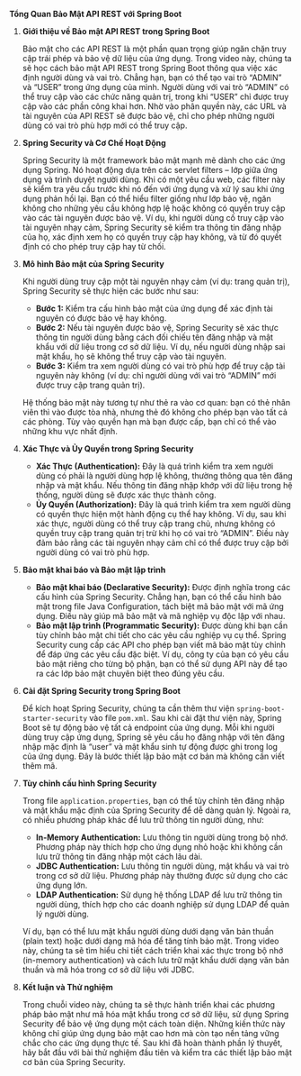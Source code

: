 **Tổng Quan Bảo Mật API REST với Spring Boot**

1. **Giới thiệu về Bảo mật API REST trong Spring Boot**

   Bảo mật cho các API REST là một phần quan trọng giúp ngăn chặn truy cập trái phép và bảo vệ dữ liệu của ứng dụng. Trong video này, chúng ta sẽ học cách bảo mật API REST trong Spring Boot thông qua việc xác định người dùng và vai trò. Chẳng hạn, bạn có thể tạo vai trò “ADMIN” và “USER” trong ứng dụng của mình. Người dùng với vai trò “ADMIN” có thể truy cập vào các chức năng quản trị, trong khi “USER” chỉ được truy cập vào các phần công khai hơn. Nhờ vào phân quyền này, các URL và tài nguyên của API REST sẽ được bảo vệ, chỉ cho phép những người dùng có vai trò phù hợp mới có thể truy cập.

2. **Spring Security và Cơ Chế Hoạt Động**

   Spring Security là một framework bảo mật mạnh mẽ dành cho các ứng dụng Spring. Nó hoạt động dựa trên các servlet filters – lớp giữa ứng dụng và trình duyệt người dùng. Khi có một yêu cầu web, các filter này sẽ kiểm tra yêu cầu trước khi nó đến với ứng dụng và xử lý sau khi ứng dụng phản hồi lại. Bạn có thể hiểu filter giống như lớp bảo vệ, ngăn không cho những yêu cầu không hợp lệ hoặc không có quyền truy cập vào các tài nguyên được bảo vệ. Ví dụ, khi người dùng cố truy cập vào tài nguyên nhạy cảm, Spring Security sẽ kiểm tra thông tin đăng nhập của họ, xác định xem họ có quyền truy cập hay không, và từ đó quyết định có cho phép truy cập hay từ chối.

3. **Mô hình Bảo mật của Spring Security**

   Khi người dùng truy cập một tài nguyên nhạy cảm (ví dụ: trang quản trị), Spring Security sẽ thực hiện các bước như sau:
   
   - **Bước 1:** Kiểm tra cấu hình bảo mật của ứng dụng để xác định tài nguyên có được bảo vệ hay không.
   - **Bước 2:** Nếu tài nguyên được bảo vệ, Spring Security sẽ xác thực thông tin người dùng bằng cách đối chiếu tên đăng nhập và mật khẩu với dữ liệu trong cơ sở dữ liệu. Ví dụ, nếu người dùng nhập sai mật khẩu, họ sẽ không thể truy cập vào tài nguyên.
   - **Bước 3:** Kiểm tra xem người dùng có vai trò phù hợp để truy cập tài nguyên này không (ví dụ: chỉ người dùng với vai trò “ADMIN” mới được truy cập trang quản trị).
   
   Hệ thống bảo mật này tương tự như thẻ ra vào cơ quan: bạn có thẻ nhân viên thì vào được tòa nhà, nhưng thẻ đó không cho phép bạn vào tất cả các phòng. Tùy vào quyền hạn mà bạn được cấp, bạn chỉ có thể vào những khu vực nhất định.

4. **Xác Thực và Ủy Quyền trong Spring Security**

   - **Xác Thực (Authentication):** Đây là quá trình kiểm tra xem người dùng có phải là người dùng hợp lệ không, thường thông qua tên đăng nhập và mật khẩu. Nếu thông tin đăng nhập khớp với dữ liệu trong hệ thống, người dùng sẽ được xác thực thành công.
   - **Ủy Quyền (Authorization):** Đây là quá trình kiểm tra xem người dùng có quyền thực hiện một hành động cụ thể hay không. Ví dụ, sau khi xác thực, người dùng có thể truy cập trang chủ, nhưng không có quyền truy cập trang quản trị trừ khi họ có vai trò “ADMIN”. Điều này đảm bảo rằng các tài nguyên nhạy cảm chỉ có thể được truy cập bởi người dùng có vai trò phù hợp.

5. **Bảo mật khai báo và Bảo mật lập trình**

   - **Bảo mật khai báo (Declarative Security):** Được định nghĩa trong các cấu hình của Spring Security. Chẳng hạn, bạn có thể cấu hình bảo mật trong file Java Configuration, tách biệt mã bảo mật với mã ứng dụng. Điều này giúp mã bảo mật và mã nghiệp vụ độc lập với nhau.
   - **Bảo mật lập trình (Programmatic Security):** Được dùng khi bạn cần tùy chỉnh bảo mật chi tiết cho các yêu cầu nghiệp vụ cụ thể. Spring Security cung cấp các API cho phép bạn viết mã bảo mật tùy chỉnh để đáp ứng các yêu cầu đặc biệt. Ví dụ, công ty của bạn có yêu cầu bảo mật riêng cho từng bộ phận, bạn có thể sử dụng API này để tạo ra các lớp bảo mật chuyên biệt theo đúng yêu cầu.

6. **Cài đặt Spring Security trong Spring Boot**

   Để kích hoạt Spring Security, chúng ta cần thêm thư viện `spring-boot-starter-security` vào file `pom.xml`. Sau khi cài đặt thư viện này, Spring Boot sẽ tự động bảo vệ tất cả endpoint của ứng dụng. Mỗi khi người dùng truy cập ứng dụng, Spring sẽ yêu cầu họ đăng nhập với tên đăng nhập mặc định là “user” và mật khẩu sinh tự động được ghi trong log của ứng dụng. Đây là bước thiết lập bảo mật cơ bản mà không cần viết thêm mã.

7. **Tùy chỉnh cấu hình Spring Security**

   Trong file `application.properties`, bạn có thể tùy chỉnh tên đăng nhập và mật khẩu mặc định của Spring Security để dễ dàng quản lý. Ngoài ra, có nhiều phương pháp khác để lưu trữ thông tin người dùng, như:
   
   - **In-Memory Authentication:** Lưu thông tin người dùng trong bộ nhớ. Phương pháp này thích hợp cho ứng dụng nhỏ hoặc khi không cần lưu trữ thông tin đăng nhập một cách lâu dài.
   - **JDBC Authentication:** Lưu thông tin người dùng, mật khẩu và vai trò trong cơ sở dữ liệu. Phương pháp này thường được sử dụng cho các ứng dụng lớn.
   - **LDAP Authentication:** Sử dụng hệ thống LDAP để lưu trữ thông tin người dùng, thích hợp cho các doanh nghiệp sử dụng LDAP để quản lý người dùng.
   
   Ví dụ, bạn có thể lưu mật khẩu người dùng dưới dạng văn bản thuần (plain text) hoặc dưới dạng mã hóa để tăng tính bảo mật. Trong video này, chúng ta sẽ tìm hiểu chi tiết cách triển khai xác thực trong bộ nhớ (in-memory authentication) và cách lưu trữ mật khẩu dưới dạng văn bản thuần và mã hóa trong cơ sở dữ liệu với JDBC.

8. **Kết luận và Thử nghiệm**

   Trong chuỗi video này, chúng ta sẽ thực hành triển khai các phương pháp bảo mật như mã hóa mật khẩu trong cơ sở dữ liệu, sử dụng Spring Security để bảo vệ ứng dụng một cách toàn diện. Những kiến thức này không chỉ giúp ứng dụng bảo mật cao hơn mà còn tạo nền tảng vững chắc cho các ứng dụng thực tế. Sau khi đã hoàn thành phần lý thuyết, hãy bắt đầu với bài thử nghiệm đầu tiên và kiểm tra các thiết lập bảo mật cơ bản của Spring Security.
